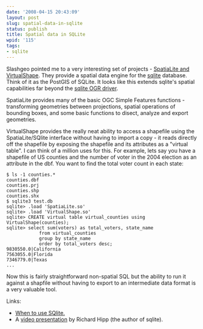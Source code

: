 ```yaml
---
date: '2008-04-15 20:43:09'
layout: post
slug: spatial-data-in-sqlite
status: publish
title: Spatial data in SQLite
wpid: '115'
tags:
- sqlite
---
```


Slashgeo pointed me to a very interesting set of projects - [SpatiaLite and VirtualShape](http://www.gaia-gis.it/spatialite/). They provide a spatial data engine for the [sqlite](http://www.sqlite.org/index.html) database. Think of it as the PostGIS of SQLite. It looks like this extends sqlite's spatial capabilities far beyond the [sqlite OGR driver](http://www.gdal.org/ogr/drv_sqlite.html).

SpatiaLite provides many of the basic OGC Simple Features functions - transforming geometries between projections, spatial operations of bounding boxes, and some basic functions to disect, analyze and export geometries. 

VirtualShape provides the really neat ability to access a shapefile using the SpatiaLite/SQlite interface without having to import a copy - it reads directly off the shapefile by exposing the shapefile and its attributes as a "virtual table". I can think of a million uses for this. For example, lets say you have a shapefile of US counties and the number of voter in the 2004 election as an attribute in the dbf. You want to find the total voter count in each state:

    
    $ ls -1 counties.*
    counties.dbf
    counties.prj
    counties.shp
    counties.shx
    $ sqlite3 test.db
    sqlite> .load 'SpatiaLite.so'
    sqlite> .load 'VirtualShape.so'
    sqlite> CREATE virtual table virtual_counties using VirtualShape(counties);
    sqlite> select sum(voters) as total_voters, state_name 
                from virtual_counties 
                group by state_name 
                order by total_voters desc;
    9830550.0|California
    7563055.0|Florida
    7346779.0|Texas
    ...
    
    


Now this is fairly straightforward non-spatial SQL but the ability to run it against a shapfile without having to export to an intermediate data format is a very valuable tool. 

Links: 
* [When to use SQlite.](http://www.sqlite.org/whentouse.html)
* A [video presentation](http://video.google.com/videoplay?docid=-5160435487953918649) by Richard Hipp (the author of sqlite).
